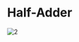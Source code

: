 # Half-Adder
![2](https://user-images.githubusercontent.com/26184532/47122108-aec5b800-d275-11e8-98a0-cb05c0dd791e.png)

      
